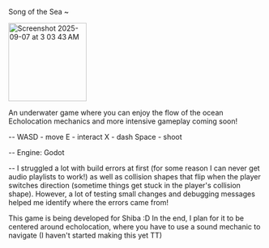Song of the Sea ~

<img width="154" height="155" alt="Screenshot 2025-09-07 at 3 03 43 AM" src="https://github.com/user-attachments/assets/cb690da0-ca4e-41ec-9e63-ea31a83f59c0" />


An underwater game where you can enjoy the flow of the ocean
Echolocation mechanics and more intensive gameplay coming soon!

--
WASD - move
E - interact
X - dash
Space - shoot

--
Engine: Godot

--
I struggled a lot with build errors at first (for some reason I can never get audio playlists to work!) as well as collision shapes that flip when the player switches direction (sometime things get stuck in the player's collision shape). However, a lot of testing small changes and debugging messages helped me identify where the errors came from!

This game is being developed for Shiba :D In the end, I plan for it to be centered around echolocation, where you have to use a sound mechanic to navigate (I haven't started making this yet TT)
